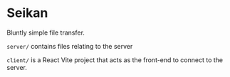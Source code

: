 # Seikan

Bluntly simple file transfer.

`server/` contains files relating to the server

`client/` is a React Vite project that acts as the front-end to connect to the
server.
